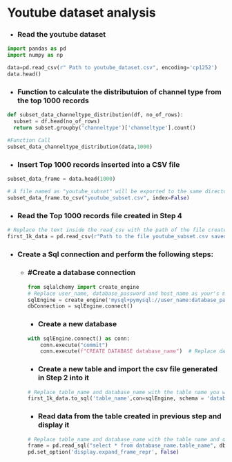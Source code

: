 # Youtube dataset analysis

- ### Read the youtube dataset
```python
import pandas as pd
import numpy as np

data=pd.read_csv(r" Path to youtube_dataset.csv", encoding='cp1252')
data.head()  
```
- ### Function to calculate the distributuion of channel type from the top 1000 records
```python
def subset_data_channeltype_distribution(df, no_of_rows):
  subset = df.head(no_of_rows)
  return subset.groupby('channeltype')['channeltype'].count()

#Function Call
subset_data_channeltype_distribution(data,1000)
```

- ### Insert Top 1000 records inserted into a CSV file
```python
subset_data_frame = data.head(1000)

# A file named as "youtube_subset" will be exported to the same directory. Index set to false means removing the index column of a dataframe while exporting the file
subset_data_frame.to_csv("youtube_subset.csv", index=False) 
```

- ### Read the Top 1000 records file created in Step 4
```python
# Replace the text inside the read_csv with the path of the file created in the above step
first_1k_data = pd.read_csv(r"Path to the file youtube_subset.csv saved in above step") 
```

- ### Create a Sql connection and perform the following steps:

    - ### #Create a database connection
        ```python
        from sqlalchemy import create_engine
        # Replace user_name, database_password and host_name as your's mysql connection
        sqlEngine = create_engine('mysql+pymysql://user_name:database_password@host_name') 
        dbConnection = sqlEngine.connect()
        ```
        - ### Create a new database
        ```python
        with sqlEngine.connect() as conn:
            conn.execute("commit")
            conn.execute(f"CREATE DATABASE database_name")  # Replace database_name with the actual database name you need to create
        ```
        - ### Create a new table and import the csv file generated in Step 2 into it
        ```python
        # Replace table_name and database_name with the table name you want to create and use the same database name as used in the create statement
        first_1k_data.to_sql('table_name',con=sqlEngine, schema = 'database_name',index=False,if_exists='append')
        ```
        - ### Read data from the table created in previous step and display it
        ```python
        # Replace table_name and database_name with the table name and database name used in the steps above
        frame = pd.read_sql("select * from database_name.table_name", dbConnection); 
        pd.set_option('display.expand_frame_repr', False)